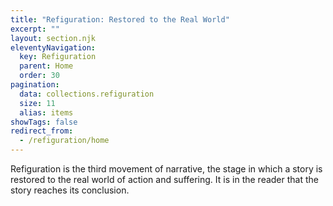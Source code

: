 ```yaml
---
title: "Refiguration: Restored to the Real World"
excerpt: ""
layout: section.njk
eleventyNavigation:
  key: Refiguration
  parent: Home
  order: 30
pagination:
  data: collections.refiguration
  size: 11
  alias: items
showTags: false
redirect_from:
  - /refiguration/home
---
```


Refiguration is the third movement of narrative, the stage in which a story is restored to the real world of action and suffering. It is in the reader that the story reaches its conclusion.
